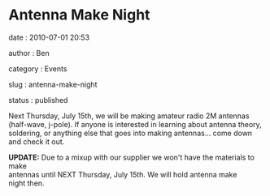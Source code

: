 Antenna Make Night
==================

date
:   2010-07-01 20:53

author
:   Ben

category
:   Events

slug
:   antenna-make-night

status
:   published

Next Thursday, July 15th, we will be making amateur radio 2M antennas
(half-wave, j-pole). If anyone is interested in learning about antenna
theory, soldering, or anything else that goes into making antennas...
come down and check it out.

**UPDATE:** Due to a mixup with our supplier we won't have the materials
to make\
antennas until NEXT Thursday, July 15th. We will hold antenna make\
night then.

